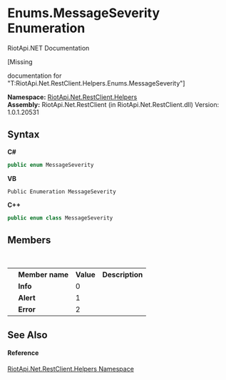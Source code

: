 # Enums.MessageSeverity Enumeration
RiotApi.NET Documentation 

\[Missing <summary> documentation for "T:RiotApi.Net.RestClient.Helpers.Enums.MessageSeverity"\]

**Namespace:**&nbsp;<a href="462957ad-7f36-13b9-0984-0a2de37ad030">RiotApi.Net.RestClient.Helpers</a><br />**Assembly:**&nbsp;RiotApi.Net.RestClient (in RiotApi.Net.RestClient.dll) Version: 1.0.1.20531

## Syntax

**C#**<br />
``` C#
public enum MessageSeverity
```

**VB**<br />
``` VB
Public Enumeration MessageSeverity
```

**C++**<br />
``` C++
public enum class MessageSeverity
```


## Members
&nbsp;<table><tr><th></th><th>Member name</th><th>Value</th><th>Description</th></tr><tr><td /><td target="F:RiotApi.Net.RestClient.Helpers.Enums.MessageSeverity.Info">**Info**</td><td>0</td><td /></tr><tr><td /><td target="F:RiotApi.Net.RestClient.Helpers.Enums.MessageSeverity.Alert">**Alert**</td><td>1</td><td /></tr><tr><td /><td target="F:RiotApi.Net.RestClient.Helpers.Enums.MessageSeverity.Error">**Error**</td><td>2</td><td /></tr></table>

## See Also


#### Reference
<a href="462957ad-7f36-13b9-0984-0a2de37ad030">RiotApi.Net.RestClient.Helpers Namespace</a><br />